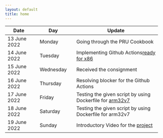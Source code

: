 ```yaml
---
layout: default
title: home
---
```


|Date        ||Day          ||Update
| -----------|-|------------|-|-------------|
13 June 2022 ||Monday       || Going through the PRU Cookbook
14 June 2022 ||Tuesday      || Implementing Github Actions[ready for x86](https://github.com/Krishna-13-cyber/simpPRU/runs/6866123812?check_suite_focus=true)
15 June 2022 ||Wednesday    || Received the consignment 
16 June 2022 ||Thursday     || Resolving blocker for the Github Actions
17 June 2022 ||Friday       || Testing the given script by using Dockerfile for [arm32v7](https://github.com/Krishna-13-cyber/simpPRU/runs/6948564150?check_suite_focus=true)
18 June 2022 ||Saturday     || Testing the given script by using Dockerfile for arm32v7
19 June 2022 ||Sunday       || Introductory Video for the [project](https://www.youtube.com/watch?v=Blm3s85ykxk&t=1s)

